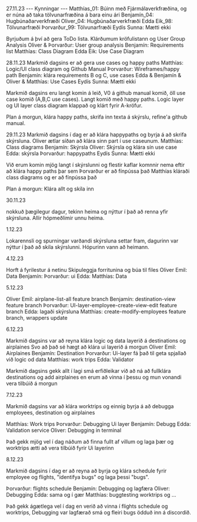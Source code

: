 27.11.23
--- Kynningar ---
Matthías_01: Búinn með Fjármálaverkfræðina, og er núna að taka tölvunarfræðina á bara einu ári
Benjamín_04: Hugbúnaðarverkfræði
Oliver_04: Hugbúnaðarverkfræði
Edda Eik_98: Tölvunarfræði
Þorvarður_99: Tölvunarfræði
Eydís Sunna: Mætti ekki

Byrjuðum á því að gera ToDo lista. Klárðumum kröfulistann og User Group Analysis
Oliver & Þorvarður: User group analysis
Benjamín: Requirements list
Matthías: Class Diagram
Edda Eik: Use Case Diagram

28.11.23
Markmið dagsins er að gera use cases og happy paths
Matthías: Logic/UI class diagram og Github Manual
Þorvarður: Wireframes/happy path
Benjamín: klára requirements B og C, use cases
Edda & Benjamín & Oliver & Matthías: Use Cases
Eydís Sunna: Mætti ekki

Markmið dagsins eru langt komin á leið, V0 á github manual komið, öll use case komið (A,B,C use cases). Langt komið með happy paths. Logic layer og UI layer class diagram klappað og klárt fyrir A-kröfur.

Plan á morgun, klára happy paths, skrifa inn texta á skýrslu, refine'a github manual.

29.11.23
Markmið dagsins í dag er að klára happypaths og byrja á að skrifa skýrsluna.
Oliver ætlar síðan að klára sinn part í use caseunum.
Matthías: Class diagrams
Benjamín: Skýrsla
Oliver: Skýrsla og klára sín use case
Edda: skýrsla
Þorvarður: happypaths
Eydís Sunna: Mætti ekki

Við erum komin mjög langt í skýrslunni og flestir kaflar komnnir nema eftir að klára happy paths þar sem Þorvarður er að fínpússa það
Matthías kláraði class diagrams og er að fínpússa það

Plan á morgun: Klára allt og skila inn

30.11.23

nokkuð þægilegur dagur, tekinn heima og nýttur í það að renna yfir skýrsluna.
Allir hópmeðlimir unnu heima.

1.12.23

Lokarennsli og spurningar varðandi skýrsluna settar fram, dagurinn var nýttur í það að skila skýrslunni.
Hópurinn vann að heimann.

4.12.23

Horft á fyrilestur á netinu
Skipuleggja forritunina og búa til files
Oliver Emil: Data 
Benjamín: 
Þorvarður: ui 
Edda: 
Matthías: Data

5.12.23

Oliver Emil: airplane-list-all feature branch
Benjamín: destination-view feature branch
Þorvarður: UI-layer-employee-create-view-edit feature branch
Edda: lagaði skýrsluna
Matthías: create-modify-employees feature branch, wrappers update

6.12.23

Markmið dagsins var að reyna klára logic og data layerið á destinations og airplaines
Svo að það sé hægt að klára ui layerið á morgun
Oliver Emil: Airplaines
Benjamín: Destination
Þorvarður: Ui-layer fá það til geta spjallað við logic od data
Matthías: work trips
Edda: Validator 

Markmið dagsins gekk allt í lagi smá erfiðleikar við að ná að fullklára destinations og add airplaines en erum að vinna í þessu og mun vonandi vera tilbúið á morgun

7.12.23

Markmið dagsins var að klára worktrips og einnig byrja á að debugga employees, destination og airplaines

Matthías: Work trips 
Þorvarður: Debugging Ui layer
Benjamín: Debugg
Edda: Validation service
Oliver: Debugging in terminal

Það gekk mjög vel í dag náðum að finna fullt af villum og laga þær og worktrips ætti að vera tilbúið fyrir Ui layerinn

8.12.23

Markmið dagsins í dag er að reyna að byrja og klára schedule fyrir employee og flights, "identifya bugs" og laga þessi "bugs".

Þorvarður: flights schedule
Benjamín: Debugging og lagfæra
Oliver: Debugging
Edda: sama og í gær
Matthías: buggtesting worktrips og ...

Það gekk ágætlega vel í dag en verið að vinna í flights schedule og worktrips, Debugging var lagfærað smá og fleiri bugs ödduð inn á discordið.

